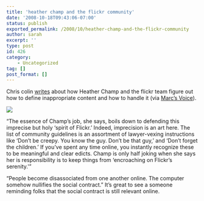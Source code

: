 ```yaml
---
title: 'heather champ and the flickr community'
date: '2008-10-18T09:43:06-07:00'
status: publish
exported_permalink: /2008/10/heather-champ-and-the-flickr-community
author: sarah
excerpt: ''
type: post
id: 426
category:
    - Uncategorized
tag: []
post_format: []
---
```

Chris colin [writes](http://www.sfgate.com/cgi-bin/article.cgi?f=/g/a/2008/09/29/onthejob.DTL) about how Heather Champ and the flickr team figure out how to define inappropriate content and how to handle it (via [Marc’s Voice](http://blog.broadbandmechanics.com/2008/10/october-7th-08-blogging)).

[![](http://imgs.sfgate.com/c/pictures/2008/09/26/ba-1430772449_36_0499208502_part1.jpg)](http://www.sfgate.com/cgi-bin/object/article?f=/g/a/2008/09/29/onthejob.DTL&o=0)

“The essence of Champ’s job, she says, boils down to defending this imprecise but holy ‘spirit of Flickr.’ Indeed, imprecision is an art here. The list of <a>community guidelines</a> is an assortment of lawyer-vexing instructions like ‘Don’t be creepy. You know the guy. Don’t be that guy,’ and ‘Don’t forget the children.’ If you’ve spent any time online, you instantly recognize these to be meaningful and clear edicts. Champ is only half joking when she says her is responsibility is to keep things from ‘encroaching on Flickr’s serenity.'”

“People become disassociated from one another online. The computer somehow nullifies the social contract.” It’s great to see a someone reminding folks that the social contract is still relevant online.